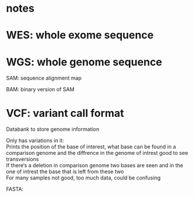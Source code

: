 # notes 

# WES: whole exome sequence 
# WGS: whole genome sequence 

SAM: sequence alignment map

BAM: binary version of SAM 

# VCF: variant call format 

Databank to store genome information 

Only has variations in it: \
Prints the position of the base of interest, what base can be found in a comparison genome and the diffrence in the genome of intrest 
good to see transversions \
If there‘s a deletion in comparison genome two bases are seen and in the one of intrest the base that is left from these two \
For many samples not good, too much data, could be confusing 

FASTA: 
